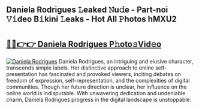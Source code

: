## Daniela Rodrigues 𝙻eaked 𝙽u𝚍e - Part-noi 𝚅𝚒deo B𝚒kini 𝙻eaks - Hot All 𝙿hotos hMXU2

# <h2><a href="http://ld21f1.urlbe.top/?page=Daniela+Rodrigues">🔗🔗👉👉 Daniela Rodrigues P𝚑oto𝚜Vid𝚎o</a></h2>

[![Daniela Rodrigues](https://i.imgur.com/eBuTRDB.gif)](http://ld21f1.urlbe.top/?page=Daniela+Rodrigues)
Daniela Rodrigues, an intriguing and elusive character, transcends simple labels. Her distinctive approach to online self-presentation has fascinated and provoked viewers, inciting debates on freedom of expression, self-representation, and the complexities of digital communities. Though her future direction is unclear, her influence on the online world is indisputable. With unwavering dedication and undeniable charm, Daniela Rodrigues progress in the digital landscape is unstoppable.
